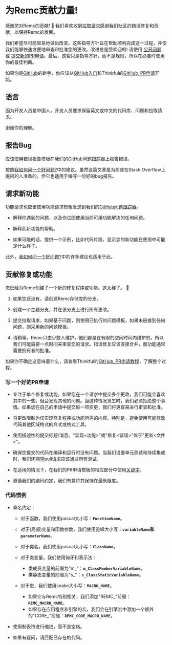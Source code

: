 为Remc贡献力量!
======================

感谢您对Remc的贡献! :tada: 我们喜欢收到[拉取请求](https://www.quora.com/GitHub-What-is-a-pull-request)感谢我们社区的错误修复和贡献，以保持Remc的发展。  

我们希望尽可能容易地做出改变。这些指导方针旨在帮助顺利完成这一过程，并使我们能够快速方便地审查和批准您的更改。改进总是受欢迎的! 请使用 [公开问题][issue-tracker] 或 [提交新的PR申请][submit-pr]。最后，这些只是指导方针，而不是规则，所以在必要时使用你的最佳判断。  

如果你是[GitHub][github]的新手，你应该从[GitHub入门](https://help.github.com/en/categories/getting-started-with-github)和Thinkful的[GitHub_PR申请](https://www.thinkful.com/learn/github-pull-request-tutorial/)开始。  



## 语言

因为开发人员是中国人，开发人员要求保留英文或中文的代码库、问题和拉取请求。  

谢谢你的理解。  



## 报告Bug

应该使用错误报告模板在我们的[GitHub问题跟踪器][issue-tracker]上报告错误。  

按照[我如何问一个好问题?][how-to-ask]中的建议。虽然这篇文章是为那些在Stack Overflow上提问的人准备的，但它也适用于编写一份好的bug报告。  



## 请求新功能

功能请求也应该使用功能请求模板发送到我们的[GitHub问题跟踪器][issue-tracker]。  

- 解释你遇到的问题，以及你试图使用当前可用功能解决的任何问题。  

- 解释此新功能的帮助。  

- 如果可能的话，提供一个示例，比如代码片段，显示您的新功能在使用中可能是什么样子。  

此外，[我如何问一个好问题?][how-to-ask]中的许多建议也适用于此。  



## 贡献修复或功能

您已经为Remc创建了一个新的修复程序或功能。这太棒了。 :tada:   

1. 如果您还没有，请创建Remc存储库的分支。  

2. 创建一个主题分支，并在该分支上进行所有更改。  

3. 提交拉取请求，如果基于问题，则使用已执行的问题模板，如果未链接到任何问题，则采用新的问题模板。  

4. 请稍等。Remc只由少数人维护，他们都是在有限的空闲时间内维护的，所以我们可能需要一点时间来审查您的请求。错误修复应该直接合并，而功能通常需要拥有者的批准。  

如果你不确定这意味着什么，请查看Thinkful的[GitHub_PR申请教程](thinkful-pr-tutorial)，了解整个过程。  



### 写一个好的PR申请

- 专注于单个修复或功能。如果您在一个请求中提交多个更改，我们可能会喜欢其中的一些，但会发现其他的问题。当这种情况发生时，我们必须拒绝整个事情。如果您在自己的申请中提交每一项变更，我们将更容易进行审查和批准。  

- 将更改限制为仅实现修复程序或功能所需的内容。特别是，避免使用可能修改代码其他区域格式的样式或格式工具。  

- 使用描述性的提交标题/消息。"实现\<功能\>"或"修复\<错误\>"优于"更新\<文件\>"。  

- 确保您提交的代码在编译和运行时没有问题。当我们设置单元测试和持续集成时，我们还期望pull请求应该通过所有测试。  

- 在适用的情况下，在我们的PR申请模板的相应部分中使用[关键字][github-help-closing-keywords]。  

- 遵循我们的编码约定，我们有意将其保持在最低限度。  



### 代码惯例

- 命名约定：

	- 对于函数，我们使用pascal大小写：**`FunctionName`**。
	- 对于(局部)变量和函数参数，我们使用驼峰大小写：**`variableName`**和**`parameterName`**。

	- 对于类名，我们使用pascal大小写：**`ClassName`**。

	- 对于类变量，我们使用匈牙利表示法：
		- 类成员变量的前缀为"m_"：**`m_ClassMemberVariableName`**。
		- 类静态变量的前缀为"s_"：**`s_ClassStaticVariableName`**。

	- 对于宏，我们使用snake大小写：**`MACRO_NAME`**。
		- 如果它与Remc特别相关，我们添加"REMC_"前缀：**`REMC_MACRO_NAME`**。
		- 如果存在应用程序和引擎的宏，我们会在引擎宏中添加一个额外的"CORE_"前缀：**`REMC_CORE_MACRO_NAME`**。


- 使用制表符进行缩进，而不是空格。

- 如果有疑问，请匹配已存在的代码。


[github]: https://github.com
[how-to-ask]: https://stackoverflow.com/help/how-to-ask
[issue-tracker]: https://github.com/martin-zyb/Remc/issues
[submit-pr]: https://github.com/martin-zyb/Remc/pulls
[thinkful-pr-tutorial]: https://www.thinkful.com/learn/github-pull-request-tutorial/
[github-help-closing-keywords]: https://help.github.com/en/articles/closing-issues-using-keywords